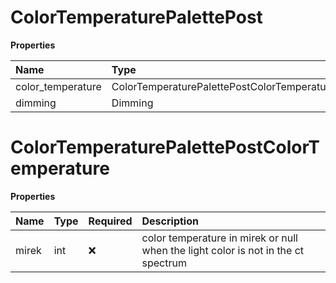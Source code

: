 # ColorTemperaturePalettePost

**Properties**

| Name              | Type                                        | Required | Description |
| :---------------- | :------------------------------------------ | :------- | :---------- |
| color_temperature | ColorTemperaturePalettePostColorTemperature | ❌       |             |
| dimming           | Dimming                                     | ❌       |             |

# ColorTemperaturePalettePostColorTemperature

**Properties**

| Name  | Type | Required | Description                                                                       |
| :---- | :--- | :------- | :-------------------------------------------------------------------------------- |
| mirek | int  | ❌       | color temperature in mirek or null when the light color is not in the ct spectrum |

<!-- This file was generated by liblab | https://liblab.com/ -->
